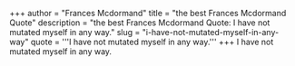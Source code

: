 +++
author = "Frances Mcdormand"
title = "the best Frances Mcdormand Quote"
description = "the best Frances Mcdormand Quote: I have not mutated myself in any way."
slug = "i-have-not-mutated-myself-in-any-way"
quote = '''I have not mutated myself in any way.'''
+++
I have not mutated myself in any way.
